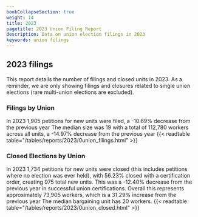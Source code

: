 ```yaml
---
bookCollapseSection: true
weight: 14
title: 2023
pagetitle: 2023 Union Filing Report
description: Data on union election filings in 2023
keywords: union filings
---
```


## 2023 filings

This report details the number of filings and closed units in 2023. As a reminder, we are only showing filings and closures related to single union elections (rare multi-union elections are excluded).

### Filings by Union
In 2023 1,905 petitions for new units were filed, a -10.69% decrease from the previous year The median size was 19 with a total of 112,780 workers across all units, a -14.97% decrease from the previous year
{{< readtable table="/tables/reports/2023/0union_filings.html" >}}

### Closed Elections by Union
In 2023 1,734 petitions for new units were closed (this includes petitions where no election was ever held), with 56.23% closed with a certification order, creating 975 total new units. This was a -12.40% decrease from the previous year in successful union certifications. Overall this represents approximately 73,905 workers, which is a 31.29% increase from the previous year The median bargaining unit has 20 workers.
{{< readtable table="/tables/reports/2023/0union_closed.html" >}}
